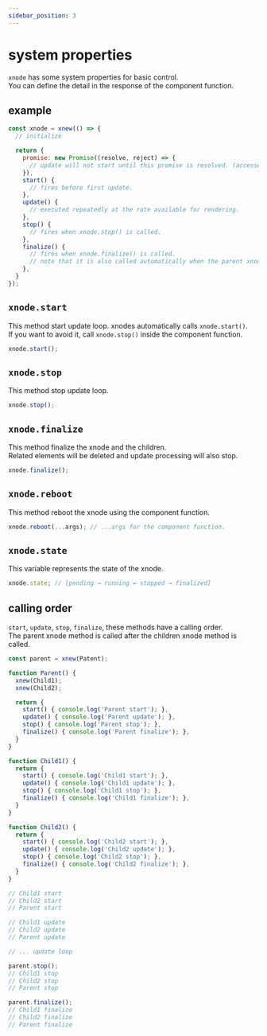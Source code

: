 ```yaml
---
sidebar_position: 3
---
```


# system properties
`xnode` has some system properties for basic control.  
You can define the detail in the response of the component function.
## example

```js
const xnode = xnew(() => {
  // initialize

  return {
    promise: new Promise((resolve, reject) => {
      // update will not start until this promise is resolved. (accessed by xnode.promise)
    }), 
    start() {
      // fires before first update.
    },
    update() {
      // executed repeatedly at the rate available for rendering.
    },
    stop() {
      // fires when xnode.stop() is called.
    },
    finalize() {
      // fires when xnode.finalize() is called.
      // note that it is also called automatically when the parent xnode finalizes.
    },
  }
});

```

## `xnode.start`
This method start update loop. xnodes automatically calls `xnode.start()`.  
If you want to avoid it, call `xnode.stop()` inside the component function.  
```js
xnode.start();
```

## `xnode.stop`
This method stop update loop.
```js
xnode.stop();
```

## `xnode.finalize`
This method finalize the xnode and the children.  
Related elements will be deleted and update processing will also stop.
```js
xnode.finalize();
```

## `xnode.reboot`
This method reboot the xnode using the component function. 
```js
xnode.reboot(...args); // ...args for the component function.
```

## `xnode.state`
This variable represents the state of the xnode.
```js
xnode.state; // [pending → running ↔ stopped → finalized] 
```

## calling order
`start`, `update`, `stop`, `finalize`, these methods have a calling order.  
The parent xnode method is called after the children xnode method is called.

```js
const parent = xnew(Patent);

function Parent() {
  xnew(Child1);
  xnew(Child2);

  return {
    start() { console.log('Parent start'); },
    update() { console.log('Parent update'); },
    stop() { console.log('Parent stop'); },
    finalize() { console.log('Parent finalize'); },
  }
}

function Child1() {
  return {
    start() { console.log('Child1 start'); },
    update() { console.log('Child1 update'); },
    stop() { console.log('Child1 stop'); },
    finalize() { console.log('Child1 finalize'); },
  }
}

function Child2() {
  return {
    start() { console.log('Child2 start'); },
    update() { console.log('Child2 update'); },
    stop() { console.log('Child2 stop'); },
    finalize() { console.log('Child2 finalize'); },
  }
}

// Child1 start
// Child2 start
// Parent start

// Child1 update
// Child2 update
// Parent update

// ... update loop

parent.stop();
// Child1 stop
// Child2 stop
// Parent stop

parent.finalize();
// Child1 finalize
// Child2 finalize
// Parent finalize
```
